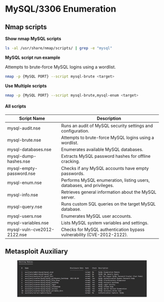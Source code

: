 # MySQL/3306 Enumeration

## Nmap scripts

**Show nmap MySQL scripts**

```bash
ls -al /usr/share/nmap/scripts/ | grep -e "mysql"
```

**MySQL script run example**

Attempts to brute-force MySQL logins using a wordlist.

```bash
nmap -p {MySQL PORT} --script mysql-brute <target>
```

**Use Multiple scripts**

```bash
nmap -p {MySQL PORT} --script mysql-brute,mysql-enum <target>
```

#### All scripts

| Script Name                 | Description                                                           |
| --------------------------- | --------------------------------------------------------------------- |
| mysql-audit.nse             | Runs an audit of MySQL security settings and configuration.           |
| mysql-brute.nse             | Attempts to brute-force MySQL logins using a wordlist.                |
| mysql-databases.nse         | Enumerates available MySQL databases.                                 |
| mysql-dump-hashes.nse       | Extracts MySQL password hashes for offline cracking.                  |
| mysql-empty-password.nse    | Checks if any MySQL accounts have empty passwords.                    |
| mysql-enum.nse              | Performs MySQL enumeration, listing users, databases, and privileges. |
| mysql-info.nse              | Retrieves general information about the MySQL server.                 |
| mysql-query.nse             | Runs custom SQL queries on the target MySQL database.                 |
| mysql-users.nse             | Enumerates MySQL user accounts.                                       |
| mysql-variables.nse         | Lists MySQL system variables and settings.                            |
| mysql-vuln-cve2012-2122.nse | Checks for MySQL authentication bypass vulnerability (CVE-2012-2122). |

## Metasploit Auxiliary

<figure><img src="../../../../../.gitbook/assets/image (2) (1) (1) (1) (1) (1) (1) (1).png" alt=""><figcaption></figcaption></figure>

